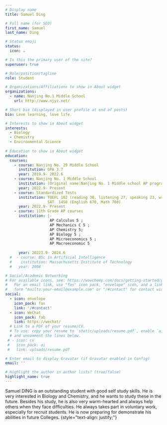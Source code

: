 ```yaml
---
# Display name
title: Samuel Ding

# Full name (for SEO)
first_name: Samuel 
last_name: Ding

# Status emoji
status:
  icon: ☕️

# Is this the primary user of the site?
superuser: true

# Role/position/tagline
role: Student

# Organizations/Affiliations to show in About widget
organizations:
  - name: Nanjing No.1 Middle School
    url: http://www.njyz.net/

# Short bio (displayed in user profile at end of posts)
bio: Love learning, love life.

# Interests to show in About widget
interests:
  - Biology
  - Chemistry
  - Environmental Science
  
# Education to show in About widget
education:
  courses:
    - course: Nanjing No. 29 Middle School
      institution: GPA 3.7
      year: 2019.9- 2022.6  
    - course: Nanjing No. 1 Middle School
      institution: (Original name:Nanjing No. 1 Middle school AP program GPA:3.8, 96/100)
      year: 2022.9- Present
    - course: Standardized Tests
      institution: TOEFL 102 (reading 30, listening 27, speaking 23, writing 22)    
                   SAT  1450 (English 670, Math 780)
      year: 2022.9- Present      
    - course: 11th Grade AP courses
      institution: |-
                    AP Calculus 5 ; 
                    AP Mechanics C 5 ; 
                    AP Chemistry 5; 
                    AP Biology 5 ; 
                    AP Microeconomics 5 ; 
                    AP Macroeconomic 5    
                    
      year: 20223.9- 2024.6    
  #  - course: BSc in Artificial Intelligence
  #    institution: Massachusetts Institute of Technology
  #   year: 2008

# Social/Academic Networking
# For available icons, see: https://wowchemy.com/docs/getting-started/page-builder/#icons
#   For an email link, use "fas" icon pack, "envelope" icon, and a link in the
#   form "mailto:your-email@example.com" or "/#contact" for contact widget.
social:
  - icon: envelope
    icon_pack: fas
    link: '/#contact'
  - icon: WeChat
    icon_pack: fab
    link: https://wechat/
  # Link to a PDF of your resume/CV.
  # To use: copy your resume to `static/uploads/resume.pdf`, enable `ai` icons in `params.yaml`,
  # and uncomment the lines below.
 # - icon: cv
 #   icon_pack: ai
 #   link: uploads/resume.pdf

# Enter email to display Gravatar (if Gravatar enabled in Config)
email: ''

# Highlight the author in author lists? (true/false)
highlight_name: true
---
```


Samuel DING is an outstanding student with good self study skills. He is very interested in Biology and Chemistry, and he wants to study these in the future. Besides his study, he is also very warm-hearted and always help others when they face difficulties. He always takes part in voluntary work, especially for recruit students. He is now preparing for demonstrate his abilities in future Colleges.
{style="text-align: justify;"}